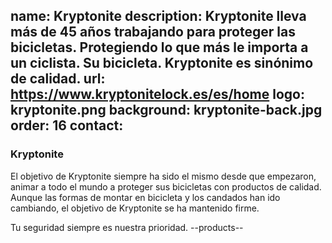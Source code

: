 name: Kryptonite
description: Kryptonite lleva más de 45 años trabajando para proteger las bicicletas. Protegiendo lo que más le importa a un ciclista. Su bicicleta. Kryptonite es sinónimo de calidad. 
url: https://www.kryptonitelock.es/es/home
logo: kryptonite.png
background: kryptonite-back.jpg
order: 16
contact:
----
### Kryptonite
El objetivo de Kryptonite siempre ha sido el mismo desde que empezaron, animar a todo el mundo a proteger sus bicicletas con productos de calidad. Aunque las formas de montar en bicicleta y los candados han ido cambiando, el objetivo de Kryptonite se ha mantenido firme.

Tu seguridad siempre es nuestra prioridad.
--products--

